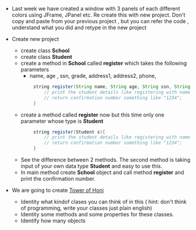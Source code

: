 * Last week we have created a window with 3 panels of each different colors using JFrame, JPanel etc. Re create this with new project. Don't copy and paste from your previous project , but you can refer the code , understand what you did and retype in the new project
* Create new project
    * create class __School__
    * create class __Student__
    * create a method in __School__ called __register__ which takes the following parameters
        * name, age , ssn, grade, address1, address2, phone,
    ```java
            string register(String name, String age, String ssn, String grade, String address1, String address2, String phone){
                // print the student details like registering with name and age
                // return confirmation number something like "1234";
            }
    ```
    * create a method called __register__ now but this time only one parameter whose type is __Student__
    
    ```java
            string register(Student s){
                // print the student details like registering with name and age
                // return confirmation number something like "1234";
            }
    ```
    * See the difference between 2 methods. The second method is taking input of your own data type __Student__ and easy to use this.
    * In main method create __School__ object and call method __register__ and print the confirmation number.

* We are going to create [Tower of Honi](https://www.mathsisfun.com/games/towerofhanoi.html)
    * Identity what kindof clases you can think of in this ( hint: don't think of programming, write your classes just plain english)
    * Identity some methods and some properties for these classes.
    * Identify how many objects

    
